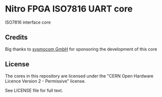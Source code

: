 Nitro FPGA ISO7816 UART core
============================

ISO7816 interface core


Credits
-------

Big thanks to [sysmocom GmbH](https://sysmocom.de/) for sponsoring the
development of this core


License
-------

The cores in this repository are licensed under the
"CERN Open Hardware Licence Version 2 - Permissive" license.

See LICENSE file for full text.
